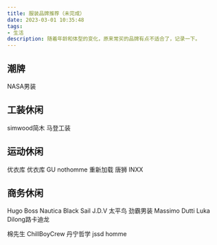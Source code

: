 ```yaml
---
title: 服装品牌推荐（未完成）
date: 2023-03-01 10:35:48
tags:
- 生活
description: 随着年龄和体型的变化，原来常买的品牌有点不适合了，记录一下。
---
```


## 潮牌

NASA男装

## 工装休闲

simwood简木
马登工装

## 运动休闲

优衣库
优衣库 GU
nothomme
重新加载
唐狮
INXX

## 商务休闲

Hugo Boss
Nautica Black Sail
J.D.V
太平鸟
劲霸男装
Massimo Dutti
Luka Dilong路卡迪龙

棉先生
ChillBoyCrew
丹宁哲学
jssd homme
